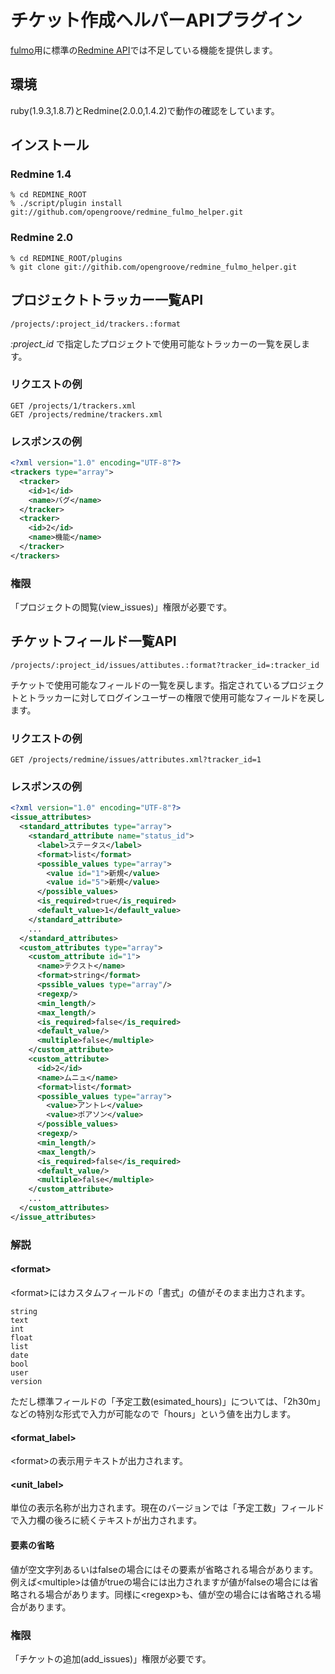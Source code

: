 # チケット作成ヘルパーAPIプラグイン
[fulmo](https://github.com/opengroove/fulmo)用に標準の[Redmine API](http://www.redmine.org/projects/redmine/wiki/Rest_api)では不足している機能を提供します。

## 環境
ruby(1.9.3,1.8.7)とRedmine(2.0.0,1.4.2)で動作の確認をしています。


## インストール
### Redmine 1.4
```
% cd REDMINE_ROOT
% ./script/plugin install git://github.com/opengroove/redmine_fulmo_helper.git
```

### Redmine 2.0
```
% cd REDMINE_ROOT/plugins
% git clone git://githib.com/opengroove/redmine_fulmo_helper.git 
```


## プロジェクトトラッカー一覧API
```
/projects/:project_id/trackers.:format
```

*:project_id* で指定したプロジェクトで使用可能なトラッカーの一覧を戻します。

### リクエストの例
```
GET /projects/1/trackers.xml
GET /projects/redmine/trackers.xml
```

### レスポンスの例
```xml
<?xml version="1.0" encoding="UTF-8"?>
<trackers type="array">
  <tracker>
    <id>1</id>
    <name>バグ</name>
  </tracker>
  <tracker>
    <id>2</id>
    <name>機能</name>
  </tracker>
</trackers>
```

### 権限
「プロジェクトの閲覧(view_issues)」権限が必要です。

## チケットフィールド一覧API
```
/projects/:project_id/issues/attibutes.:format?tracker_id=:tracker_id
```

チケットで使用可能なフィールドの一覧を戻します。指定されているプロジェクトとトラッカーに対してログインユーザーの権限で使用可能なフィールドを戻します。

### リクエストの例
```
GET /projects/redmine/issues/attributes.xml?tracker_id=1
```

### レスポンスの例
```xml
<?xml version="1.0" encoding="UTF-8"?>
<issue_attributes>
  <standard_attributes type="array">
    <standard_attribute name="status_id">
      <label>ステータス</label>
      <format>list</format>
      <possible_values type="array">
        <value id="1">新規</value>
        <value id="5">新規</value>
      </possible_values>
      <is_required>true</is_required>
      <default_value>1</default_value>
    </standard_attribute>
    ...
  </standard_attributes>
  <custom_attributes type="array">
    <custom_attribute id="1">
      <name>テクスト</name>
      <format>string</format>
      <pssible_values type="array"/>
      <regexp/>
      <min_length/>
      <max_length/>
      <is_required>false</is_required>
      <default_value/>
      <multiple>false</multiple>
    </custom_attribute>
    <custom_attribute>    
      <id>2</id>
      <name>ムニュ</name>
      <format>list</format>
      <possible_values type="array">
        <value>アントレ</value>
        <value>ポアソン</value>
      </possible_values>
      <regexp/>
      <min_length/>
      <max_length/>
      <is_required>false</is_required>
      <default_value/>
      <multiple>false</multiple>
    </custom_attribute>
    ...
  </custom_attributes>
</issue_attributes>
```
 
### 解説
#### \<format\>
\<format\>にはカスタムフィールドの「書式」の値がそのまま出力されます。
```
string
text
int
float
list
date
bool
user
version
```
ただし標準フィールドの「予定工数(esimated_hours)」については、「2h30m」などの特別な形式で入力が可能なので「hours」という値を出力します。

#### \<format_label\>
\<format\>の表示用テキストが出力されます。

#### \<unit_label\>
単位の表示名称が出力されます。現在のバージョンでは「予定工数」フィールドで入力欄の後ろに続くテキストが出力されます。

#### 要素の省略
値が空文字列あるいはfalseの場合にはその要素が省略される場合があります。例えば\<multiple\>は値がtrueの場合には出力されますが値がfalseの場合には省略される場合があります。同様に\<regexp\>も、値が空の場合には省略される場合があります。

### 権限
「チケットの追加(add_issues)」権限が必要です。
